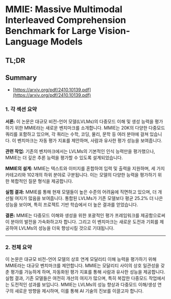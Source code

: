 # MMIE: Massive Multimodal Interleaved Comprehension Benchmark for Large Vision-Language Models
## TL;DR
## Summary
- [https://arxiv.org/pdf/2410.10139.pdf](https://arxiv.org/pdf/2410.10139.pdf)

### 1. 각 섹션 요약

**서론:**
이 논문은 대규모 비전-언어 모델(LVLMs)의 다중모드 이해 및 생성 능력을 평가하기 위한 MMIE라는 새로운 벤치마크를 소개합니다. MMIE는 20K의 다양한 다중모드 쿼리를 포함하고 있으며, 각 쿼리는 수학, 코딩, 물리, 문학 등 여러 분야에 걸쳐 있습니다. 이 벤치마크는 자동 평가 지표를 제안하며, 사람과 유사한 평가 성능을 보여줍니다.

**관련 작업:**
기존의 벤치마크에서는 LVLMs의 기본적인 인식 능력만을 평가했으나, MMIE는 더 깊은 추론 능력을 평가할 수 있도록 설계되었습니다.

**MMIE의 설계:**
MMIE는 텍스트와 이미지를 혼합하여 입력 및 출력을 지원하며, 세 가지 카테고리와 102개의 하위 분야로 구분됩니다. 이는 모델의 다양한 능력을 평가하기 위한 복합적인 질문 형식을 제공합니다.

**실험 결과:**
MMIE를 통해 현재 모델들이 높은 수준의 어려움에 직면하고 있으며, 더 개선될 여지가 많음을 보여줍니다. 통합된 LVLMs가 기존 모델보다 평균 25.2% 더 나은 성능을 보이며, 특히 프로젝트 기반 학습에서 더 높은 결과를 얻었습니다.

**결론:**
MMIE는 다중모드 이해와 생성을 위한 포괄적인 평가 프레임워크를 제공함으로써 이 분야의 발전을 가속화하고자 합니다. 그리고 이 벤치마크는 새로운 도전과 기회를 제공하여 LVLMs의 성능을 더욱 향상시킬 것으로 기대됩니다.

---

### 2. 전체 요약

이 논문은 대규모 비전-언어 모델의 상호 연계 모달리티 이해 능력을 평가하기 위해 MMIE라는 대규모 벤치마크를 제안합니다. MMIE는 모달리티 사이의 상호 일관성을 갖춘 평가를 가능하게 하며, 자동화된 평가 지표를 통해 사람과 유사한 성능을 제공합니다. 실험 결과, 기존 모델들은 여전히 개선의 여지가 많으며, 특히 복잡한 다중모드 작업에서는 도전적인 성과를 보입니다. MMIE는 LVLMs의 성능 향상과 다중모드 이해/생성 연구의 새로운 방향을 제시하며, 이를 통해 AI 기술의 진보를 이끌고자 합니다.